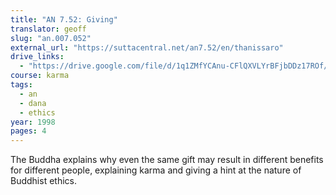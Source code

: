 ```yaml
---
title: "AN 7.52: Giving"
translator: geoff
slug: "an.007.052"
external_url: "https://suttacentral.net/an7.52/en/thanissaro"
drive_links:
  - "https://drive.google.com/file/d/1q1ZMfYCAnu-CFlQXVLYrBFjbDDz17ROf/view?usp=drivesdk"
course: karma
tags:
  - an
  - dana
  - ethics
year: 1998
pages: 4
---
```


The Buddha explains why even the same gift may result in different benefits for different people, explaining karma and giving a hint at the nature of Buddhist ethics.

